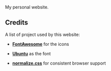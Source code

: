 My personal website.

## Credits

A list of project used by this website:

- **[FontAwesome](http://fortawesome.github.com/Font-Awesome/)** for the icons

- **[Ubuntu](http://www.google.com/webfonts/specimen/Ubuntu)** as the font

- **[normalize.css](http://necolas.github.com/normalize.css/)** for consistent browser support